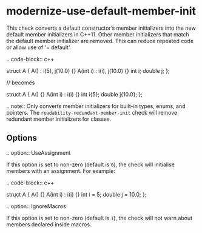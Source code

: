 modernize-use-default-member-init
=================================

This check converts a default constructor’s member initializers into the
new default member initializers in C++11. Other member initializers that
match the default member initializer are removed. This can reduce
repeated code or allow use of ‘= default’.

.. code-block:: c++

struct A { A() : i(5), j(10.0) {} A(int i) : i(i), j(10.0) {} int i;
double j; };

// becomes

struct A { A() {} A(int i) : i(i) {} int i{5}; double j{10.0}; };

.. note:: Only converts member initializers for built-in types, enums,
and pointers. The `readability-redundant-member-init` check will remove
redundant member initializers for classes.

Options
-------

.. option:: UseAssignment

If this option is set to non-zero (default is `0`), the check will
initialise members with an assignment. For example:

.. code-block:: c++

struct A { A() {} A(int i) : i(i) {} int i = 5; double j = 10.0; };

.. option:: IgnoreMacros

If this option is set to non-zero (default is `1`), the check will not
warn about members declared inside macros.
